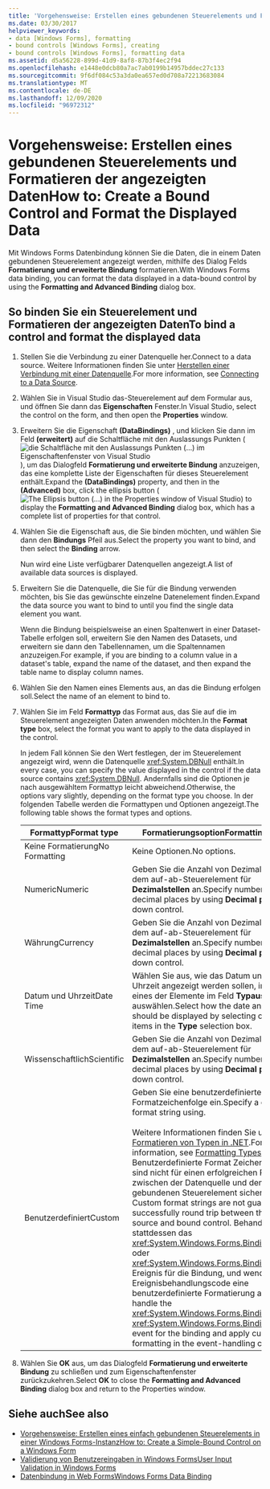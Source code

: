 ```yaml
---
title: 'Vorgehensweise: Erstellen eines gebundenen Steuerelements und Formatieren der angezeigten Daten'
ms.date: 03/30/2017
helpviewer_keywords:
- data [Windows Forms], formatting
- bound controls [Windows Forms], creating
- bound controls [Windows Forms], formatting data
ms.assetid: d5a56228-899d-41d9-8af8-87b3f4ec2f94
ms.openlocfilehash: e1448e0dcb80a7ac7ab0199b14957bddec27c133
ms.sourcegitcommit: 9f6df084c53a3da0ea657ed0d708a72213683084
ms.translationtype: MT
ms.contentlocale: de-DE
ms.lasthandoff: 12/09/2020
ms.locfileid: "96972312"
---
```

# <a name="how-to-create-a-bound-control-and-format-the-displayed-data"></a><span data-ttu-id="8dd61-102">Vorgehensweise: Erstellen eines gebundenen Steuerelements und Formatieren der angezeigten Daten</span><span class="sxs-lookup"><span data-stu-id="8dd61-102">How to: Create a Bound Control and Format the Displayed Data</span></span>

<span data-ttu-id="8dd61-103">Mit Windows Forms Datenbindung können Sie die Daten, die in einem Daten gebundenen Steuerelement angezeigt werden, mithilfe des Dialog Felds **Formatierung und erweiterte Bindung** formatieren.</span><span class="sxs-lookup"><span data-stu-id="8dd61-103">With Windows Forms data binding, you can format the data displayed in a data-bound control by using the **Formatting and Advanced Binding** dialog box.</span></span>

## <a name="to-bind-a-control-and-format-the-displayed-data"></a><span data-ttu-id="8dd61-104">So binden Sie ein Steuerelement und Formatieren der angezeigten Daten</span><span class="sxs-lookup"><span data-stu-id="8dd61-104">To bind a control and format the displayed data</span></span>

1. <span data-ttu-id="8dd61-105">Stellen Sie die Verbindung zu einer Datenquelle her.</span><span class="sxs-lookup"><span data-stu-id="8dd61-105">Connect to a data source.</span></span> <span data-ttu-id="8dd61-106">Weitere Informationen finden Sie unter [Herstellen einer Verbindung mit einer Datenquelle](/dotnet/framework/data/adonet/connecting-to-a-data-source).</span><span class="sxs-lookup"><span data-stu-id="8dd61-106">For more information, see [Connecting to a Data Source](/dotnet/framework/data/adonet/connecting-to-a-data-source).</span></span>

2. <span data-ttu-id="8dd61-107">Wählen Sie in Visual Studio das-Steuerelement auf dem Formular aus, und öffnen Sie dann das **Eigenschaften** Fenster.</span><span class="sxs-lookup"><span data-stu-id="8dd61-107">In Visual Studio, select the control on the form, and then open the **Properties** window.</span></span>

3. <span data-ttu-id="8dd61-108">Erweitern Sie die Eigenschaft **(DataBindings)** , und klicken Sie dann im Feld **(erweitert)** auf die Schaltfläche mit den Auslassungs Punkten ( ![ die Schaltfläche mit den Auslassungs Punkten (...) im Eigenschaftenfenster von Visual Studio ](./media/how-to-create-a-bound-control-and-format-the-displayed-data/visual-studio-ellipsis-button.png) ), um das Dialogfeld **Formatierung und erweiterte Bindung** anzuzeigen, das eine komplette Liste der Eigenschaften für dieses Steuerelement enthält.</span><span class="sxs-lookup"><span data-stu-id="8dd61-108">Expand the **(DataBindings)** property, and then in the **(Advanced)** box, click the ellipsis button (![The Ellipsis button (...) in the Properties window of Visual Studio](./media/how-to-create-a-bound-control-and-format-the-displayed-data/visual-studio-ellipsis-button.png)) to display the **Formatting and Advanced Binding** dialog box, which has a complete list of properties for that control.</span></span>

4. <span data-ttu-id="8dd61-109">Wählen Sie die Eigenschaft aus, die Sie binden möchten, und wählen Sie dann den **Bindungs** Pfeil aus.</span><span class="sxs-lookup"><span data-stu-id="8dd61-109">Select the property you want to bind, and then select the **Binding** arrow.</span></span>

     <span data-ttu-id="8dd61-110">Nun wird eine Liste verfügbarer Datenquellen angezeigt.</span><span class="sxs-lookup"><span data-stu-id="8dd61-110">A list of available data sources is displayed.</span></span>

5. <span data-ttu-id="8dd61-111">Erweitern Sie die Datenquelle, die Sie für die Bindung verwenden möchten, bis Sie das gewünschte einzelne Datenelement finden.</span><span class="sxs-lookup"><span data-stu-id="8dd61-111">Expand the data source you want to bind to until you find the single data element you want.</span></span>

     <span data-ttu-id="8dd61-112">Wenn die Bindung beispielsweise an einen Spaltenwert in einer Dataset-Tabelle erfolgen soll, erweitern Sie den Namen des Datasets, und erweitern sie dann den Tabellennamen, um die Spaltennamen anzuzeigen.</span><span class="sxs-lookup"><span data-stu-id="8dd61-112">For example, if you are binding to a column value in a dataset's table, expand the name of the dataset, and then expand the table name to display column names.</span></span>

6. <span data-ttu-id="8dd61-113">Wählen Sie den Namen eines Elements aus, an das die Bindung erfolgen soll.</span><span class="sxs-lookup"><span data-stu-id="8dd61-113">Select the name of an element to bind to.</span></span>

7. <span data-ttu-id="8dd61-114">Wählen Sie im Feld **Formattyp** das Format aus, das Sie auf die im Steuerelement angezeigten Daten anwenden möchten.</span><span class="sxs-lookup"><span data-stu-id="8dd61-114">In the **Format type** box, select the format you want to apply to the data displayed in the control.</span></span>

     <span data-ttu-id="8dd61-115">In jedem Fall können Sie den Wert festlegen, der im Steuerelement angezeigt wird, wenn die Datenquelle <xref:System.DBNull> enthält.</span><span class="sxs-lookup"><span data-stu-id="8dd61-115">In every case, you can specify the value displayed in the control if the data source contains <xref:System.DBNull>.</span></span> <span data-ttu-id="8dd61-116">Andernfalls sind die Optionen je nach ausgewähltem Formattyp leicht abweichend.</span><span class="sxs-lookup"><span data-stu-id="8dd61-116">Otherwise, the options vary slightly, depending on the format type you choose.</span></span> <span data-ttu-id="8dd61-117">In der folgenden Tabelle werden die Formattypen und Optionen angezeigt.</span><span class="sxs-lookup"><span data-stu-id="8dd61-117">The following table shows the format types and options.</span></span>

    |<span data-ttu-id="8dd61-118">Formattyp</span><span class="sxs-lookup"><span data-stu-id="8dd61-118">Format type</span></span>|<span data-ttu-id="8dd61-119">Formatierungsoption</span><span class="sxs-lookup"><span data-stu-id="8dd61-119">Formatting option</span></span>|
    |-----------------|-----------------------|
    |<span data-ttu-id="8dd61-120">Keine Formatierung</span><span class="sxs-lookup"><span data-stu-id="8dd61-120">No Formatting</span></span>|<span data-ttu-id="8dd61-121">Keine Optionen.</span><span class="sxs-lookup"><span data-stu-id="8dd61-121">No options.</span></span>|
    |<span data-ttu-id="8dd61-122">Numeric</span><span class="sxs-lookup"><span data-stu-id="8dd61-122">Numeric</span></span>|<span data-ttu-id="8dd61-123">Geben Sie die Anzahl von Dezimalstellen mit dem auf-ab-Steuerelement für **Dezimalstellen** an.</span><span class="sxs-lookup"><span data-stu-id="8dd61-123">Specify number of decimal places by using **Decimal places** up-down control.</span></span>|
    |<span data-ttu-id="8dd61-124">Währung</span><span class="sxs-lookup"><span data-stu-id="8dd61-124">Currency</span></span>|<span data-ttu-id="8dd61-125">Geben Sie die Anzahl von Dezimalstellen mit dem auf-ab-Steuerelement für **Dezimalstellen** an.</span><span class="sxs-lookup"><span data-stu-id="8dd61-125">Specify number of decimal places by using **Decimal places** up-down control.</span></span>|
    |<span data-ttu-id="8dd61-126">Datum und Uhrzeit</span><span class="sxs-lookup"><span data-stu-id="8dd61-126">Date Time</span></span>|<span data-ttu-id="8dd61-127">Wählen Sie aus, wie das Datum und die Uhrzeit angezeigt werden sollen, indem Sie eines der Elemente im Feld **Typauswahl** auswählen.</span><span class="sxs-lookup"><span data-stu-id="8dd61-127">Select how the date and time should be displayed by selecting one of the items in the **Type** selection box.</span></span>|
    |<span data-ttu-id="8dd61-128">Wissenschaftlich</span><span class="sxs-lookup"><span data-stu-id="8dd61-128">Scientific</span></span>|<span data-ttu-id="8dd61-129">Geben Sie die Anzahl von Dezimalstellen mit dem auf-ab-Steuerelement für **Dezimalstellen** an.</span><span class="sxs-lookup"><span data-stu-id="8dd61-129">Specify number of decimal places by using **Decimal places** up-down control.</span></span>|
    |<span data-ttu-id="8dd61-130">Benutzerdefiniert</span><span class="sxs-lookup"><span data-stu-id="8dd61-130">Custom</span></span>|<span data-ttu-id="8dd61-131">Geben Sie eine benutzerdefinierte Formatzeichenfolge ein.</span><span class="sxs-lookup"><span data-stu-id="8dd61-131">Specify a custom format string using.</span></span><br /><br /> <span data-ttu-id="8dd61-132">Weitere Informationen finden Sie unter [Formatieren von Typen in .NET](/dotnet/standard/base-types/formatting-types).</span><span class="sxs-lookup"><span data-stu-id="8dd61-132">For more information, see [Formatting Types](/dotnet/standard/base-types/formatting-types).</span></span> <span data-ttu-id="8dd61-133">**Hinweis:**  Benutzerdefinierte Format Zeichenfolgen sind nicht für einen erfolgreichen Roundtrip zwischen der Datenquelle und dem gebundenen Steuerelement sicher.</span><span class="sxs-lookup"><span data-stu-id="8dd61-133">**Note:**  Custom format strings are not guaranteed to successfully round trip between the data source and bound control.</span></span> <span data-ttu-id="8dd61-134">Behandeln Sie stattdessen das <xref:System.Windows.Forms.Binding.Parse>- oder <xref:System.Windows.Forms.Binding.Format>-Ereignis für die Bindung, und wenden Sie im Ereignisbehandlungscode eine benutzerdefinierte Formatierung an.</span><span class="sxs-lookup"><span data-stu-id="8dd61-134">Instead handle the <xref:System.Windows.Forms.Binding.Parse> or <xref:System.Windows.Forms.Binding.Format> event for the binding and apply custom formatting in the event-handling code.</span></span>|

8. <span data-ttu-id="8dd61-135">Wählen Sie **OK** aus, um das Dialogfeld **Formatierung und erweiterte Bindung** zu schließen und zum Eigenschaftenfenster zurückzukehren.</span><span class="sxs-lookup"><span data-stu-id="8dd61-135">Select **OK** to close the **Formatting and Advanced Binding** dialog box and return to the Properties window.</span></span>

## <a name="see-also"></a><span data-ttu-id="8dd61-136">Siehe auch</span><span class="sxs-lookup"><span data-stu-id="8dd61-136">See also</span></span>

- [<span data-ttu-id="8dd61-137">Vorgehensweise: Erstellen eines einfach gebundenen Steuerelements in einer Windows Forms-Instanz</span><span class="sxs-lookup"><span data-stu-id="8dd61-137">How to: Create a Simple-Bound Control on a Windows Form</span></span>](how-to-create-a-simple-bound-control-on-a-windows-form.md)
- [<span data-ttu-id="8dd61-138">Validierung von Benutzereingaben in Windows Forms</span><span class="sxs-lookup"><span data-stu-id="8dd61-138">User Input Validation in Windows Forms</span></span>](user-input-validation-in-windows-forms.md)
- [<span data-ttu-id="8dd61-139">Datenbindung in Web Forms</span><span class="sxs-lookup"><span data-stu-id="8dd61-139">Windows Forms Data Binding</span></span>](windows-forms-data-binding.md)
